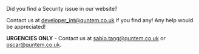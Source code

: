 Did you find a Security issue in our website?

Contact us at developer_int@quntem.co.uk if you find any! Any help would be appreciated!

**URGENCIES ONLY** - Contact us at sabio.tang@quntem.co.uk or oscar@quntem.co.uk.